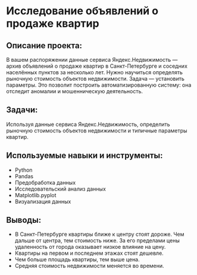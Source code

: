 # Исследование объявлений о продаже квартир

## Описание проекта:

В вашем распоряжении данные сервиса Яндекс.Недвижимость — архив объявлений о продаже квартир в Санкт-Петербурге и соседних населённых пунктов за несколько лет. Нужно научиться определять рыночную стоимость объектов недвижимости. Задача — установить параметры. Это позволит построить автоматизированную систему: она отследит аномалии и мошенническую деятельность. 

## Задачи:

Используя данные сервиса Яндекс.Недвижимость, определить рыночную стоимость объектов недвижимости и типичные параметры квартир.

## Используемые навыки и инструменты:

- Python
- Pandas
- Предобработка данных
- Исследовательский анализ данных
- Matplotlib.pyplot
- Визуализация данных

## Выводы:

- В Санкт-Петербурге квартиры ближе к центру стоят дороже. Чем дальше от центра, тем стоимость ниже. За его пределами цены удаленность от города оказывает низкое влияние на цену.
- Квартиры на первом и последнем этажах стоят дешевле.
- Чем больше площадь квартиры, тем выше цена.
- Средняя стоимость недвижимости меняется во времени.

